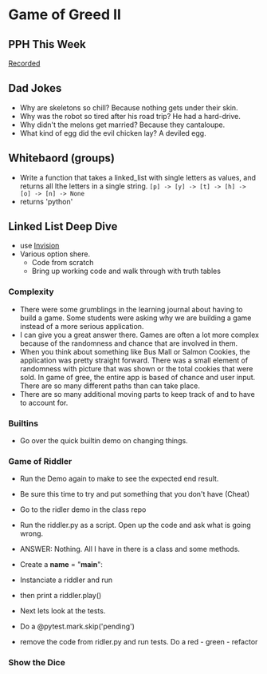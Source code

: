 # Game of Greed II

## PPH This Week

[Recorded](https://frontrowviews.com/Home/Event/Details/5ca39148cf724702fc24c210)

## Dad Jokes

- Why are skeletons so chill?  Because nothing gets under their skin.
- Why was the robot so tired after his road trip? He had a hard-drive.
- Why didn't the melons get married?  Because they cantaloupe.
- What kind of egg did the evil chicken lay?  A deviled egg.

## Whitebaord (groups)

- Write a function that takes a linked_list with single letters as values, and returns all lthe letters in a single string.
`[p] -> [y] -> [t] -> [h] -> [o] -> [n] -> None`
- returns 'python'


## Linked List Deep Dive

- use [Invision](https://rogerhuba592985.invisionapp.com/freehand/linked-list-Y8JWBcq8h)
- Various option shere.  
  - Code from scratch
  - Bring up working code and walk through with truth tables

### Complexity

- There were some grumblings in the learning journal about having to build a game. Some students were asking why we are building a game instead of a more serious application.
- I can give you a great answer there. Games are often a lot more complex because of the randomness and chance that are involved in them.
- When you think about something like Bus Mall or Salmon Cookies, the application was pretty straight forward. There was a small element of randomness with picture that was shown or the total cookies that were sold. In game of gree, the entire app is based of chance and user input. There are so many different paths than can take place.
- There are so many additional moving parts to keep track of and to have to account for.

### Builtins

- Go over the quick builtin demo on changing things.

### Game of Riddler

- Run the Demo again to make to see the expected end result.
- Be sure this time to try and put something that you don't have (Cheat)

- Go to the ridler demo in the class repo
- Run the riddler.py as a script.  Open up the code and ask what is going wrong.
- ANSWER: Nothing.  All I have in there is a class and some methods.
- Create a __name__ = "__main__":
- Instanciate a riddler and run
- then print a riddler.play()

- Next lets look at the tests.
- Do a @pytest.mark.skip('pending')

- remove the code from ridler.py and run tests.  Do a red - green - refactor

### Show the Dice
